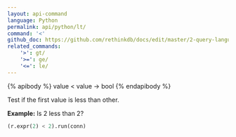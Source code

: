 ```yaml
---
layout: api-command 
language: Python
permalink: api/python/lt/
command: '<'
github_doc: https://github.com/rethinkdb/docs/edit/master/2-query-language/api/python/math-and-logic/lt.md
related_commands:
    '>': gt/
    '>=': ge/
    '<=': le/
---
```


{% apibody %}
value < value &rarr; bool
{% endapibody %}

Test if the first value is less than other.

__Example:__ Is 2 less than 2?

```py
(r.expr(2) < 2).run(conn)
```

